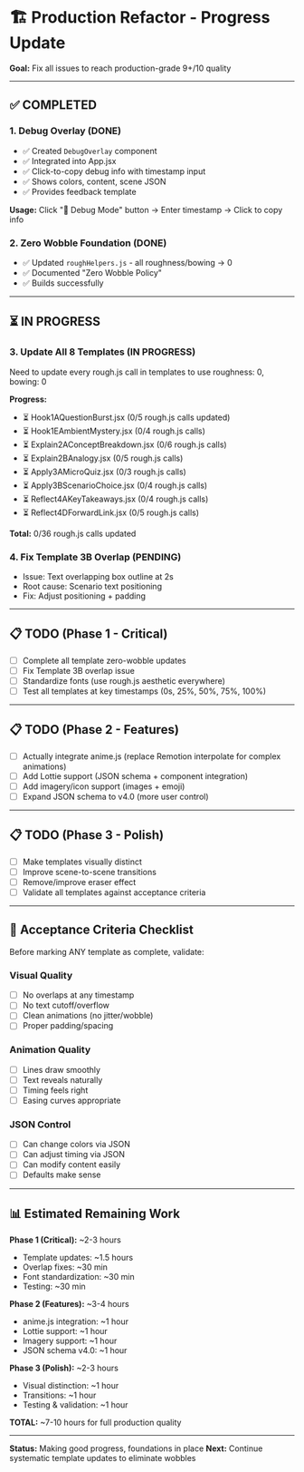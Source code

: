 # 🏗️ Production Refactor - Progress Update

**Goal:** Fix all issues to reach production-grade 9+/10 quality

---

## ✅ COMPLETED

### 1. Debug Overlay (DONE)
- ✅ Created `DebugOverlay` component
- ✅ Integrated into App.jsx
- ✅ Click-to-copy debug info with timestamp input
- ✅ Shows colors, content, scene JSON
- ✅ Provides feedback template

**Usage:** Click "🐛 Debug Mode" button → Enter timestamp → Click to copy info

### 2. Zero Wobble Foundation (DONE)
- ✅ Updated `roughHelpers.js` - all roughness/bowing → 0
- ✅ Documented "Zero Wobble Policy"
- ✅ Builds successfully

---

## ⏳ IN PROGRESS

### 3. Update All 8 Templates (IN PROGRESS)
Need to update every rough.js call in templates to use roughness: 0, bowing: 0

**Progress:**
- ⏳ Hook1AQuestionBurst.jsx (0/5 rough.js calls updated)
- ⏳ Hook1EAmbientMystery.jsx (0/4 rough.js calls)
- ⏳ Explain2AConceptBreakdown.jsx (0/6 rough.js calls)
- ⏳ Explain2BAnalogy.jsx (0/5 rough.js calls)
- ⏳ Apply3AMicroQuiz.jsx (0/3 rough.js calls)
- ⏳ Apply3BScenarioChoice.jsx (0/4 rough.js calls)
- ⏳ Reflect4AKeyTakeaways.jsx (0/4 rough.js calls)
- ⏳ Reflect4DForwardLink.jsx (0/5 rough.js calls)

**Total:** 0/36 rough.js calls updated

### 4. Fix Template 3B Overlap (PENDING)
- Issue: Text overlapping box outline at 2s
- Root cause: Scenario text positioning
- Fix: Adjust positioning + padding

---

## 📋 TODO (Phase 1 - Critical)

- [ ] Complete all template zero-wobble updates
- [ ] Fix Template 3B overlap issue
- [ ] Standardize fonts (use rough.js aesthetic everywhere)
- [ ] Test all templates at key timestamps (0s, 25%, 50%, 75%, 100%)

---

## 📋 TODO (Phase 2 - Features)

- [ ] Actually integrate anime.js (replace Remotion interpolate for complex animations)
- [ ] Add Lottie support (JSON schema + component integration)
- [ ] Add imagery/icon support (images + emoji)
- [ ] Expand JSON schema to v4.0 (more user control)

---

## 📋 TODO (Phase 3 - Polish)

- [ ] Make templates visually distinct
- [ ] Improve scene-to-scene transitions
- [ ] Remove/improve eraser effect
- [ ] Validate all templates against acceptance criteria

---

## 🎯 Acceptance Criteria Checklist

Before marking ANY template as complete, validate:

### Visual Quality
- [ ] No overlaps at any timestamp
- [ ] No text cutoff/overflow
- [ ] Clean animations (no jitter/wobble)
- [ ] Proper padding/spacing

### Animation Quality
- [ ] Lines draw smoothly
- [ ] Text reveals naturally
- [ ] Timing feels right
- [ ] Easing curves appropriate

### JSON Control
- [ ] Can change colors via JSON
- [ ] Can adjust timing via JSON
- [ ] Can modify content easily
- [ ] Defaults make sense

---

## 📊 Estimated Remaining Work

**Phase 1 (Critical):** ~2-3 hours
- Template updates: ~1.5 hours
- Overlap fixes: ~30 min
- Font standardization: ~30 min
- Testing: ~30 min

**Phase 2 (Features):** ~3-4 hours
- anime.js integration: ~1 hour
- Lottie support: ~1 hour
- Imagery support: ~1 hour
- JSON schema v4.0: ~1 hour

**Phase 3 (Polish):** ~2-3 hours
- Visual distinction: ~1 hour
- Transitions: ~1 hour
- Testing & validation: ~1 hour

**TOTAL:** ~7-10 hours for full production quality

---

**Status:** Making good progress, foundations in place
**Next:** Continue systematic template updates to eliminate wobbles
